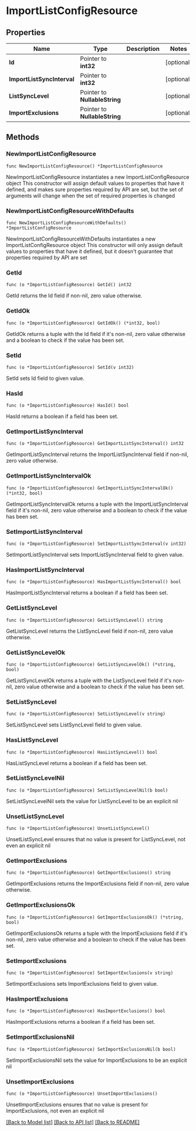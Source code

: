 # ImportListConfigResource

## Properties

Name | Type | Description | Notes
------------ | ------------- | ------------- | -------------
**Id** | Pointer to **int32** |  | [optional] 
**ImportListSyncInterval** | Pointer to **int32** |  | [optional] 
**ListSyncLevel** | Pointer to **NullableString** |  | [optional] 
**ImportExclusions** | Pointer to **NullableString** |  | [optional] 

## Methods

### NewImportListConfigResource

`func NewImportListConfigResource() *ImportListConfigResource`

NewImportListConfigResource instantiates a new ImportListConfigResource object
This constructor will assign default values to properties that have it defined,
and makes sure properties required by API are set, but the set of arguments
will change when the set of required properties is changed

### NewImportListConfigResourceWithDefaults

`func NewImportListConfigResourceWithDefaults() *ImportListConfigResource`

NewImportListConfigResourceWithDefaults instantiates a new ImportListConfigResource object
This constructor will only assign default values to properties that have it defined,
but it doesn't guarantee that properties required by API are set

### GetId

`func (o *ImportListConfigResource) GetId() int32`

GetId returns the Id field if non-nil, zero value otherwise.

### GetIdOk

`func (o *ImportListConfigResource) GetIdOk() (*int32, bool)`

GetIdOk returns a tuple with the Id field if it's non-nil, zero value otherwise
and a boolean to check if the value has been set.

### SetId

`func (o *ImportListConfigResource) SetId(v int32)`

SetId sets Id field to given value.

### HasId

`func (o *ImportListConfigResource) HasId() bool`

HasId returns a boolean if a field has been set.

### GetImportListSyncInterval

`func (o *ImportListConfigResource) GetImportListSyncInterval() int32`

GetImportListSyncInterval returns the ImportListSyncInterval field if non-nil, zero value otherwise.

### GetImportListSyncIntervalOk

`func (o *ImportListConfigResource) GetImportListSyncIntervalOk() (*int32, bool)`

GetImportListSyncIntervalOk returns a tuple with the ImportListSyncInterval field if it's non-nil, zero value otherwise
and a boolean to check if the value has been set.

### SetImportListSyncInterval

`func (o *ImportListConfigResource) SetImportListSyncInterval(v int32)`

SetImportListSyncInterval sets ImportListSyncInterval field to given value.

### HasImportListSyncInterval

`func (o *ImportListConfigResource) HasImportListSyncInterval() bool`

HasImportListSyncInterval returns a boolean if a field has been set.

### GetListSyncLevel

`func (o *ImportListConfigResource) GetListSyncLevel() string`

GetListSyncLevel returns the ListSyncLevel field if non-nil, zero value otherwise.

### GetListSyncLevelOk

`func (o *ImportListConfigResource) GetListSyncLevelOk() (*string, bool)`

GetListSyncLevelOk returns a tuple with the ListSyncLevel field if it's non-nil, zero value otherwise
and a boolean to check if the value has been set.

### SetListSyncLevel

`func (o *ImportListConfigResource) SetListSyncLevel(v string)`

SetListSyncLevel sets ListSyncLevel field to given value.

### HasListSyncLevel

`func (o *ImportListConfigResource) HasListSyncLevel() bool`

HasListSyncLevel returns a boolean if a field has been set.

### SetListSyncLevelNil

`func (o *ImportListConfigResource) SetListSyncLevelNil(b bool)`

 SetListSyncLevelNil sets the value for ListSyncLevel to be an explicit nil

### UnsetListSyncLevel
`func (o *ImportListConfigResource) UnsetListSyncLevel()`

UnsetListSyncLevel ensures that no value is present for ListSyncLevel, not even an explicit nil
### GetImportExclusions

`func (o *ImportListConfigResource) GetImportExclusions() string`

GetImportExclusions returns the ImportExclusions field if non-nil, zero value otherwise.

### GetImportExclusionsOk

`func (o *ImportListConfigResource) GetImportExclusionsOk() (*string, bool)`

GetImportExclusionsOk returns a tuple with the ImportExclusions field if it's non-nil, zero value otherwise
and a boolean to check if the value has been set.

### SetImportExclusions

`func (o *ImportListConfigResource) SetImportExclusions(v string)`

SetImportExclusions sets ImportExclusions field to given value.

### HasImportExclusions

`func (o *ImportListConfigResource) HasImportExclusions() bool`

HasImportExclusions returns a boolean if a field has been set.

### SetImportExclusionsNil

`func (o *ImportListConfigResource) SetImportExclusionsNil(b bool)`

 SetImportExclusionsNil sets the value for ImportExclusions to be an explicit nil

### UnsetImportExclusions
`func (o *ImportListConfigResource) UnsetImportExclusions()`

UnsetImportExclusions ensures that no value is present for ImportExclusions, not even an explicit nil

[[Back to Model list]](../README.md#documentation-for-models) [[Back to API list]](../README.md#documentation-for-api-endpoints) [[Back to README]](../README.md)



